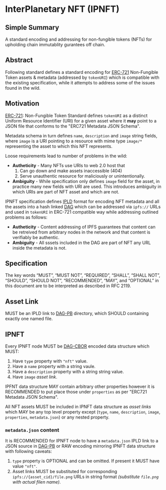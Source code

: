 # InterPlanetary NFT (IPNFT)

## Simple Summary

A standard encoding and addressing for non-fungible tokens (NFTs) for upholding chain immutablity gurantees off chain.


## Abstract

Following standard defines a standard encoding for [ERC-721][] Non-Fungible Token assets & metadata (addressed by `tokenURI`) which is compatible with the existing specification, while it attempts to address some of the issues found in the wild.

## Motivation

[ERC-721][]: Non-Fungible Token Standard defines `tokenURI` as a distinct Uniform Resource Identifier (URI) for a given asset where it **may** point to a JSON file that conforms to the "ERC721 Metadata JSON Schema".

Metadata schema in turn defines `name`, `description` and `image` string fields, where `image` is a URI pointing to a resource with mime type `image/*` representing the asset to which this NFT represents.

Loose requirements lead to number of problems in the wild:

- **Autheticity** - Many NFTs use URIs to web 2.0 host that
    1. Can go down and make assets inaccessible (404)
    2. Serve unauthentic resource for maliciously or unintentionally.
- **Ambiguity** - While specification only defines `image` field for the asset, in practice many new fields with URI are used. This introduces ambiguity in which URIs are part of NFT asset and which are not.


IPNFT specification defines [IPLD][] format for encoding NFT metadata and all the assets into a hash linked [DAG][] which can be addressed via `ipfs://` URLs and used in `tokenURI` in ERC-721 compatible way while addressing outlined problems as follows:

- **Autheticity** - Content addressing of IPFS guarantees that content can be retreived from arbitrary nodes in the network and that content is verifiably be authentic.
- **Ambiguity** - All sssets included in the DAG are part of NFT any URL inside the metadata is not.

## Specification

The key words “MUST”, “MUST NOT”, “REQUIRED”, “SHALL”, “SHALL NOT”, “SHOULD”, “SHOULD NOT”, “RECOMMENDED”, “MAY”, and “OPTIONAL” in this document are to be interpreted as described in RFC 2119.

## Asset Link

MUST be an IPLD link to [DAG-PB] directory, which SHOULD containing exactly one named file.

## IPNFT

Every IPNFT node MUST be [DAG-CBOR][] encoded data structure which MUST:

1. Have `type` property with `"nft"` value.
1. Have a `name` property with a string vaule.
1. Have a `description` property with a string string value.
1. Have `image` _asset link_.


IPFNT data structure MAY contain arbitrary other properties however it is RECOMMENDED to put place those under `properties` as per "ERC721 Metadata JSON Schema".

All NFT assets MUST be included in IPNFT data structure as _asset links_ which MAY be any top level property except (`type`, `name`, `description`, `image`, `properties`, `metadata.json`) or any nested property.


### `metadata.json` content

It is RECOMMENDED for IPNFT node to have a `metadata.json` IPLD link to a JSON source in [DAG-PB][] or RAW encoding mirroring IPNFT data structure with following caveats:

1. `type` property is OPTIONAL and can be omitted. If present it MUST have value `"nft"`.
2. Asset links MUST be substituted for corresponding `ipfs://{asset_cid}/file.png` URLs in string format _(substitute `file.png` with actual filen name)_.


[ERC-721]:https://eips.ethereum.org/EIPS/eip-721
[IPLD]:https://ipld.io/
[DAG]:https://en.wikipedia.org/wiki/Directed_acyclic_graph
[DAG-CBOR]:https://ipld.io/docs/codecs/known/dag-cbor/
[DAG-PB]:https://ipld.io/docs/codecs/known/dag-pb/